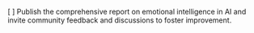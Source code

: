 [ ] Publish the comprehensive report on emotional intelligence in AI and invite community feedback and discussions to foster improvement.